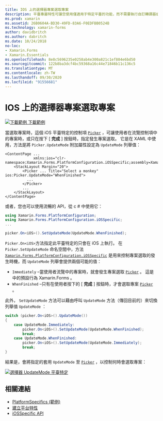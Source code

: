 ```yaml
---
title: IOS 上的選擇器專案選取專案
description: 平臺專屬特性可讓您使用僅適用于特定平臺的功能，而不需要執行自訂轉譯器或效果。 本文說明如何使用 iOS 平臺特定的，以控制在選擇器中發生專案選擇時。
ms.prod: xamarin
ms.assetid: 26B0604A-BD30-49FD-83A6-F0EDFBB0524B
ms.technology: xamarin-forms
author: davidbritch
ms.author: dabritch
ms.date: 10/24/2018
no-loc:
- Xamarin.Forms
- Xamarin.Essentials
ms.openlocfilehash: 8e8c5696235e0258ab4e300a821c1ef804e6bd50
ms.sourcegitcommit: 122b8ba3dcf4bc59368a16c44e71846b11c136c5
ms.translationtype: MT
ms.contentlocale: zh-TW
ms.lasthandoff: 09/30/2020
ms.locfileid: "91556681"
---
```

# <a name="picker-item-selection-on-ios"></a>IOS 上的選擇器專案選取專案

[![下載範例](~/media/shared/download.png) 下載範例](https://docs.microsoft.com/samples/xamarin/xamarin-forms-samples/userinterface-platformspecifics)

當選取專案時，這個 iOS 平臺特定的控制項 [`Picker`](xref:Xamarin.Forms.Picker) ，可讓使用者在流覽控制項中的專案時，或只在按下 [ **完成** ] 按鈕時，指定發生專案選取。 它是在 XAML 中使用，方法是將 `Picker.UpdateMode` 附加屬性設定為 `UpdateMode` 列舉值：

```xaml
<ContentPage ...
             xmlns:ios="clr-namespace:Xamarin.Forms.PlatformConfiguration.iOSSpecific;assembly=Xamarin.Forms.Core">
    <StackLayout Margin="20">
        <Picker ... Title="Select a monkey" ios:Picker.UpdateMode="WhenFinished">
          ...
        </Picker>
        ...
    </StackLayout>
</ContentPage>
```

或者，您也可以使用流暢的 API，從 c # 中使用它：

```csharp
using Xamarin.Forms.PlatformConfiguration;
using Xamarin.Forms.PlatformConfiguration.iOSSpecific;
...

picker.On<iOS>().SetUpdateMode(UpdateMode.WhenFinished);
```

`Picker.On<iOS>`方法指定此平臺特定的只會在 iOS 上執行。 在 `Picker.SetUpdateMode` 命名空間中，方法 [`Xamarin.Forms.PlatformConfiguration.iOSSpecific`](xref:Xamarin.Forms.PlatformConfiguration.iOSSpecific) 是用來控制專案選取的發生時機，而 `UpdateMode` 列舉會提供兩個可能的值：

- `Immediately` –當使用者流覽中的專案時，就會發生專案選取 [`Picker`](xref:Xamarin.Forms.Picker) 。 這是中的預設行為 Xamarin.Forms 。
- `WhenFinished` –只有在使用者按下的 [ **完成** ] 按鈕時，才會選取專案 [`Picker`](xref:Xamarin.Forms.Picker) 。

此外， `SetUpdateMode` 方法可以藉由呼叫 `UpdateMode` 方法（傳回目前的）來切換列舉值 `UpdateMode` ：

```csharp
switch (picker.On<iOS>().UpdateMode())
{
    case UpdateMode.Immediately:
        picker.On<iOS>().SetUpdateMode(UpdateMode.WhenFinished);
        break;
    case UpdateMode.WhenFinished:
        picker.On<iOS>().SetUpdateMode(UpdateMode.Immediately);
        break;
}
```

結果是，會將指定的套用 `UpdateMode` 至 [`Picker`](xref:Xamarin.Forms.Picker) ，以控制何時會選取專案：

[![選擇器 UpdateMode 平臺特定](picker-selection-images/picker-updatemode.png)](picker-selection-images/picker-updatemode-large.png#lightbox "選擇器 UpdateMode 平臺特定")

## <a name="related-links"></a>相關連結

- [PlatformSpecifics (範例) ](/samples/xamarin/xamarin-forms-samples/userinterface-platformspecifics)
- [建立平台特性](~/xamarin-forms/platform/platform-specifics/index.md#creating-platform-specifics)
- [iOSSpecific API](xref:Xamarin.Forms.PlatformConfiguration.iOSSpecific)